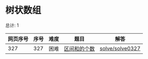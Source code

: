 # 树状数组

<!--- table -->

总计: 1

| 网页序号 | 序号 | 难度 | 题目                                                                 | 解答                                  |
| -------- | ---- | ---- | -------------------------------------------------------------------- | ------------------------------------- |
| 327      | 327  | 困难 | [区间和的个数](https://leetcode-cn.com/problems/count-of-range-sum/) | [solve/solve0327](../solve/solve0327) |
